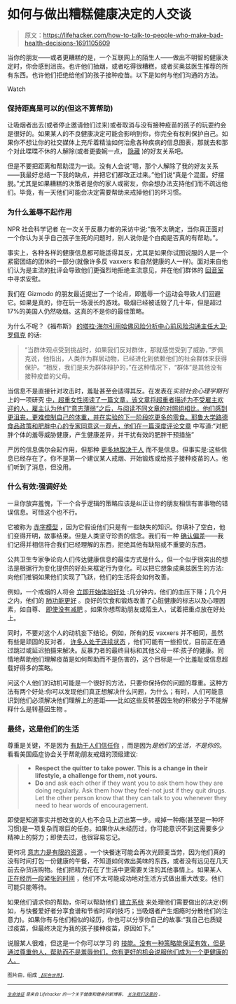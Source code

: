 # 如何与做出糟糕健康决定的人交谈

> 原文：<https://lifehacker.com/how-to-talk-to-people-who-make-bad-health-decisions-1691105609>

当你的朋友——或者更糟糕的是，一个互联网上的陌生人——做出不明智的健康决定时，你会感到沮丧。也许他们抽烟，或者吃得很糟糕，或者买奥兹医生推荐的所有东西。也许他们拒绝给他们的孩子接种疫苗。以下是如何与他们沟通的方法。

Watch

### 保持距离是可以的(但这不算帮助)

让吸烟者出去(或者停止邀请他们过来)或者取消与没有接种疫苗的孩子的玩耍约会是很好的。如果某人的不良健康决定可能会影响到你，你完全有权利保护自己。如果你不想让你的社交媒体上充斥着精油如何治愈各种疾病的信息图表，那就去和那个对此喋喋不休的人解除(或者更委婉一点， [隐藏](http://lifehacker.com/how-to-declutter-your-facebook-news-feed-once-and-for-a-1449687892) )的好友关系吧。

但是不要把距离和帮助混为一谈。没有人会说“嗯，那个人解除了我的好友关系——我最好总结一下我的缺点，并把它们都改正过来。”他们说“真是个混蛋。好摆脱。”尤其是如果糟糕的决策者是你的家人或密友，你会想办法支持他们而不疏远他们。毕竟，有一天他们可能会决定需要帮助来戒掉他们的坏习惯。

### 为什么羞辱不起作用

NPR 社会科学记者 在一次关于反暴力者的采访中说:“我不太确定，当你真正面对一个你认为关乎自己孩子生死的问题时，别人说你是个白痴是否真的有帮助。”。

事实上，各种各样的健康信息都可能适得其反，尤其是如果你试图说服的人是一个紧密团结的团体的一部分(就像许多反 vaxxers 和自然健康的人一样)。面对来自他们认为是主流的批评会导致他们更强烈地拒绝主流意见，并在他们群体的 [回音室](http://en.wikipedia.org/wiki/Echo_chamber_%28media%29) 中寻求安慰。

我们在 Gizmodo 的朋友最近提出了一个论点，即羞辱一个运动会导致人们回避它。如果是真的，你在玩一场漫长的游戏。吸烟已经被诋毁了几十年，但是超过 17%的美国人仍然吸烟。这真的不是你的最佳策略。

为什么不呢？《福布斯》 [的塔拉·海尔引用哈佛风险分析中心前风险沟通主任大卫·罗佩克](http://www.forbes.com/sites/tarahaelle/2015/02/19/15-myths-about-anti-vaxxers-debunked-part-3/) 的话:

> “当群体观点受到挑战时，如果我们反对群体，那就感觉受到了威胁，”罗佩克说，他指出，人类作为群居动物，已经进化到依赖他们的社会群体来获得保护。“相反，我们是来为群体辩护的，”在这种情况下，“群体”是其他没有接种疫苗的父母。

当信息不是直接针对攻击时，羞耻甚至会适得其反。在发表在*实验社会心理学期刊* 上的一项研究 [中，超重女性阅读了一篇文章，该文章将超重者描述为不受雇主欢迎的人，雇主认为他们“意志薄弱”之后，与阅读不同文章的对照组相比，他们感到更沮丧，更难控制自己的体重，并在实验的下一阶段吃更多的零食。耶鲁大学路德食品政策和肥胖中心的专家同意这一观点，他们在一篇深度评论文章](http://www.sciencedirect.com/science/article/pii/S0022103113002047) 中写道:“对肥胖个体的羞辱威胁健康，产生健康差异，并干扰有效的肥胖干预措施”

严厉的信息偶尔会起作用，但那种 [更多地取决于人](http://vitals.lifehacker.com/when-to-use-positive-or-negative-messages-to-motivate-y-1682834801) 而不是信息。但事实是:这些信息已经存在了。你不是第一个建议某人戒烟、开始锻炼或给孩子接种疫苗的人。他们听到了消息，但没用。

### 什么有效:强调好处

一旦你放弃羞愧，下一个合乎逻辑的策略应该是纠正让你的朋友相信有害事物的错误信息。可惜这个也不行。

它被称为 [赤字模型](http://en.wikipedia.org/wiki/Information_deficit_model) ，因为它假设他们只是有一些缺失的知识。你填补了空白，他们变得开明，故事结束。但是人类坚守珍贵的信念。我们有一种 [确认偏差](http://en.wikipedia.org/wiki/Confirmation_bias)——我们记得并相信符合我们已经理解的东西，拒绝其他有缺陷或不重要的东西。

公共卫生专家争论向人们传达健康信息的最佳方式是什么，但一个似乎很突出的想法是根据行为变化提供的好处来框定行为变化。可以把它想象成奥兹医生的方法:向他们推销如果他们实现了飞跃，他们的生活将会如何改善。

例如，一个戒烟的人将会 [立即开始体验好处](http://lifehacker.com/the-instant-benefits-of-kicking-cigarettes-207019) :几分钟内，他们的血压下降；几个月之内，他们的 [肺功能更好](http://www.cancer.org/healthy/stayawayfromtobacco/guidetoquittingsmoking/guide-to-quitting-smoking-benefits) 。良好的饮食和锻炼改善了心脏健康的标志以及心理因素，如自尊、 [即使没有减肥](http://www.nutritionj.com/content/10/1/9) 。如果你想帮助朋友或陌生人，试着把重点放在好处上。

同时，不要对这个人的动机妄下结论。例如，所有的反 vaxxers 并不相同，虽然有些是顽固的反对者， [许多人处于连续状态](http://www.forbes.com/sites/tarahaelle/2015/02/17/15-myths-about-anti-vaxxers-debunked-part-1/) ，他们可能有一些担忧，目前正在通过跳过或延迟拍摄来解决。反暴力者的最终目标和其他父母一样:孩子的健康。同情地帮助他们理解疫苗是如何帮助而不是伤害的，这个目标是一个比羞耻或信息超载好得多的策略。

问这个人他们的动机可能是一个很好的方法，只要你保持你的问题的尊重。这种方法有两个好处:你可以发现他们真正想解决什么问题，为什么；有时，人们可能意识到他们必须解决他们理解上的差距——比如这些反转基因生物的积极分子不能解释什么是转基因生物 。

### 最终，这是他们的生活

尊重是关键，不是因为 [有助于人们信任你](http://lifehacker.com/use-the-but-you-are-free-technique-to-persuade-anyone-5982658) ，而是因为*是他们的生活，不是你的*。看看美国癌症协会关于帮助朋友戒烟的顶级建议:

> *   **Respect the quitter to take power. This is a change in their lifestyle, a challenge for them, not yours.**
> *   **Do** and ask each other if they want you to ask them how they are doing regularly. Ask them how they feel-not just if they quit drugs. Let the other person know that they can talk to you whenever they need to hear words of encouragement.

即使是知道事实并想改变的人也不会马上迈出第一步。戒掉一种瘾(甚至是一种坏习惯)是一项复杂而艰巨的任务。如果你从未经历过，你可能意识不到这需要多少精神上的努力；即使去过，也很容易忘记。

更何况 [意志力是有限的资源](http://lifehacker.com/youve-got-a-limited-supply-of-willpower-so-use-it-wise-5662132) 。一个快餐迷可能会再次光顾麦当劳，因为他们真的没有时间打包一份健康的午餐，不知道如何做出美味的东西，或者没有远见在几天前去杂货店购物。他们把精力花在了生活中更需要关注的其他事情上。如果某人 [正在经历一段紧张的时间](http://umm.edu/health/medical/reports/articles/stress) ，他们不太可能成功地对生活方式做出重大改变。他们可能只能等待。

如果他们请求你的帮助，你可以帮助他们 [建立系统](http://lifehacker.com/dilberts-scott-adams-on-willpower-have-systems-not-go-1659865519) 来处理他们需要做出的决定(例如，与快餐爱好者分享食谱和节省时间的技巧；当吸烟者产生烟瘾时分散他们的注意力)。如果你有与他们相似的经历，你也可以分享你自己的故事:“我自己也质疑过疫苗，但最终决定为我的孩子接种疫苗，原因如下。”

说服某人很难，但这是一个你可以学习 的 [技能。没有一种策略能保证有效，但是通过尊重他人，帮助而不是羞辱他们，你有更好的机会说服他们成为一个更健康的人。](http://lifehacker.com/tag/persuasion)

<small>图片由</small>*<small></small>*<small><small>，</small>组成 [*<small>【灰色世界】</small>*](https://www.flickr.com/photos/greyworld/6813149012)*<small>，</small>*</small>

* * *

<small>[*<small>生命体征</small>*](http://vitals.lifehacker.com/) *<small>是来自 Lifehacker 的一个关于健康和健身的新博客。</small>* [*<small>关注我们这里的</small>*](https://twitter.com/VitalsLH) <small>*。*</small></small>

<small></small>